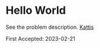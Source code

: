 # Hello World

See the problem description. [Kattis][1]

First Accepted: 2023-02-21

[1]: <https://open.kattis.com/problems/hello> "Problem Webpage"
